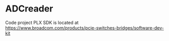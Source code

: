 # ADCreader
Code project
PLX SDK is located at https://www.broadcom.com/products/pcie-switches-bridges/software-dev-kit
